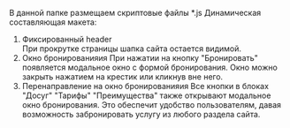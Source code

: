 В данной папке размещаем скриптовые файлы *.js
Динамическая составляющая макета:  
1. Фиксированный header  
При прокрутке страницы шапка сайта остается видимой.  
2. Окно бронированияия 
При нажатии на кнопку "Бронировать" появляется модальное окно с формой бронирования. Окно можно закрыть нажатием на крестик или кликнув вне него. 
3. Перенаправление на окно бронированияия
Все кнопки в блоках "Досуг" "Тарифы" "Преимущества" также открывают модальное окно бронирования. Это обеспечит удобство пользователям, давая возможность забронировать услугу из любого раздела сайта.  